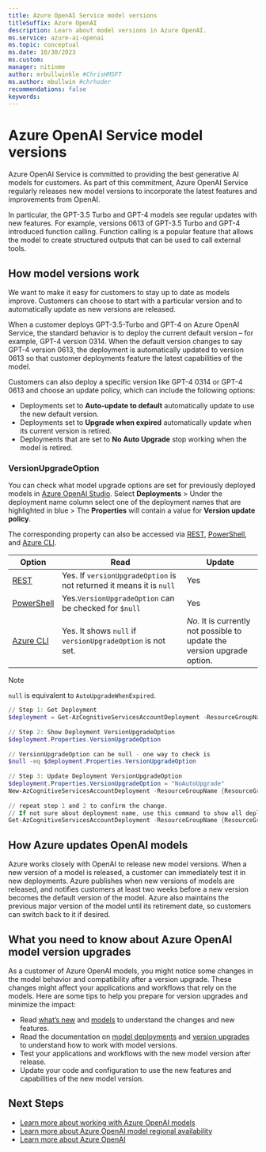 ```yaml
---
title: Azure OpenAI Service model versions
titleSuffix: Azure OpenAI
description: Learn about model versions in Azure OpenAI. 
ms.service: azure-ai-openai
ms.topic: conceptual 
ms.date: 10/30/2023
ms.custom:
manager: nitinme
author: mrbullwinkle #ChrisHMSFT
ms.author: mbullwin #chrhoder
recommendations: false
keywords: 
---
```


# Azure OpenAI Service model versions

Azure OpenAI Service is committed to providing the best generative AI models for customers. As part of this commitment, Azure OpenAI Service regularly releases new model versions to incorporate the latest features and improvements from OpenAI.

In particular, the GPT-3.5 Turbo and GPT-4 models see regular updates with new features.  For example, versions 0613 of GPT-3.5 Turbo and GPT-4 introduced function calling.  Function calling is a popular feature that allows the model to create structured outputs that can be used to call external tools.

## How model versions work

We want to make it easy for customers to stay up to date as models improve.  Customers can choose to start with a particular version and to automatically update as new versions are released.

When a customer deploys GPT-3.5-Turbo and GPT-4 on Azure OpenAI Service, the standard behavior is to deploy the current default version – for example, GPT-4 version 0314.  When the default version changes to say GPT-4 version 0613, the deployment is automatically updated to version 0613 so that customer deployments feature the latest capabilities of the model.

Customers can also deploy a specific version like GPT-4 0314 or GPT-4 0613 and choose an update policy, which can include the following options:

* Deployments set to **Auto-update to default** automatically update to use the new default version.
* Deployments set to **Upgrade when expired** automatically update when its current version is retired.
* Deployments that are set to **No Auto Upgrade** stop working when the model is retired.

### VersionUpgradeOption

You can check what model upgrade options are set for previously deployed models in [Azure OpenAI Studio](https://oai.azure.com). Select **Deployments** > Under the deployment name column select one of the deployment names that are highlighted in blue > The **Properties** will contain a value for **Version update policy**.

The corresponding property can also be accessed via [REST](../how-to/working-with-models.md#model-deployment-upgrade-configuration), [PowerShell](/powershell/module/az.cognitiveservices/get-azcognitiveservicesaccountdeployment), and [Azure CLI](/cli/azure/cognitiveservices/account/deployment#az-cognitiveservices-account-deployment-show).

|Option| Read | Update |
|---|---|---|
| [REST](../how-to/working-with-models.md#model-deployment-upgrade-configuration) | Yes. If `versionUpgradeOption` is not returned it means it is `null` |Yes |
| [PowerShell](/powershell/module/az.cognitiveservices/get-azcognitiveservicesaccountdeployment) | Yes.`VersionUpgradeOption` can be checked for `$null`| Yes |
| [Azure CLI](/cli/azure/cognitiveservices/account/deployment#az-cognitiveservices-account-deployment-show) | Yes. It shows `null` if `versionUpgradeOption` is not set.| *No.* It is currently not possible to update the version upgrade option.|

> [!NOTE]
> `null` is equivalent to `AutoUpgradeWhenExpired`.

```powershell
// Step 1: Get Deployment
$deployment = Get-AzCognitiveServicesAccountDeployment -ResourceGroupName {ResourceGroupName} -AccountName {AccountName} -Name {DeploymentName}
 
// Step 2: Show Deployment VersionUpgradeOption
$deployment.Properties.VersionUpgradeOption
 
// VersionUpgradeOption can be null - one way to check is
$null -eq $deployment.Properties.VersionUpgradeOption
 
// Step 3: Update Deployment VersionUpgradeOption
$deployment.Properties.VersionUpgradeOption = "NoAutoUpgrade"
New-AzCognitiveServicesAccountDeployment -ResourceGroupName {ResourceGroupName} -AccountName {AccountName} -Name {DeploymentName} -Properties $deployment.Properties -Sku $deployment.Sku
 
// repeat step 1 and 2 to confirm the change.
// If not sure about deployment name, use this command to show all deployments under an account
Get-AzCognitiveServicesAccountDeployment -ResourceGroupName {ResourceGroupName} -AccountName {AccountName}
```

## How Azure updates OpenAI models

Azure works closely with OpenAI to release new model versions.  When a new version of a model is released, a customer can immediately test it in new deployments.  Azure publishes when new versions of models are released, and notifies customers at least two weeks before a new version becomes the default version of the model.   Azure also maintains the previous major version of the model until its retirement date, so customers can switch back to it if desired.

## What you need to know about Azure OpenAI model version upgrades

As a customer of Azure OpenAI models, you might notice some changes in the model behavior and compatibility after a version upgrade.  These changes might affect your applications and workflows that rely on the models.  Here are some tips to help you prepare for version upgrades and minimize the impact:

* Read [what’s new](../whats-new.md) and [models](../concepts/models.md) to understand the changes and new features.
* Read the documentation on [model deployments](../how-to/create-resource.md) and [version upgrades](../how-to/working-with-models.md) to understand how to work with model versions.
* Test your applications and workflows with the new model version after release.
* Update your code and configuration to use the new features and capabilities of the new model version.

## Next Steps

- [Learn more about working with Azure OpenAI models](../how-to/working-with-models.md)
- [Learn more about Azure OpenAI model regional availability](../concepts/models.md)
- [Learn more about Azure OpenAI](../overview.md)
